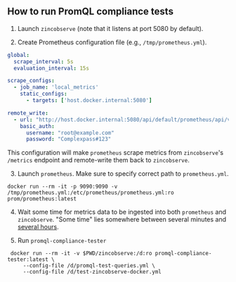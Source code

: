 ## How to run PromQL compliance tests

1. Launch `zincobserve` (note that it listens at port 5080 by default).

2. Create Prometheus configuration file (e.g., `/tmp/prometheus.yml`).

```yaml
global:
  scrape_interval: 5s
  evaluation_interval: 15s

scrape_configs:
  - job_name: 'local_metrics'
    static_configs:
      - targets: ['host.docker.internal:5080']

remote_write:
  - url: "http://host.docker.internal:5080/api/default/prometheus/api/v1/write"
    basic_auth:
      username: "root@example.com"
      password: "Complexpass#123"
```

This configuration will make `prometheus` scrape metrics from `zincobserve`'s `/metrics` endpoint and remote-write them back to `zincobserve`.

3. Launch `prometheus`. Make sure to specify correct path to `prometheus.yml`.

```shell
docker run --rm -it -p 9090:9090 -v /tmp/prometheus.yml:/etc/prometheus/prometheus.yml:ro prom/prometheus:latest
```

4. Wait some time for metrics data to be ingested into both `prometheus` and `zincobserve`. "Some time" lies somewhere between several minutes and [several hours].

[several hours]: https://github.com/prometheus/compliance/blob/12cbdf92abf7737531871ab7620a2de965fc5382/promql/promql-test-queries.yml#L1-L3

5. Run `promql-compliance-tester`

```shell
 docker run --rm -it -v $PWD/zincobserve:/d:ro promql-compliance-tester:latest \
     --config-file /d/promql-test-queries.yml \
     --config-file /d/test-zincobserve-docker.yml
```
